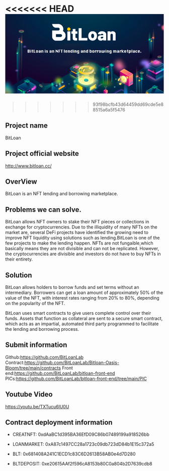 <<<<<<< HEAD
![](https://raw.githubusercontent.com/BitLoanLab/bitloan-front-end/main/PIC/Bitloan.jpg)
=======
>>>>>>> 93f98bcfb43d64459dd69cde5e88515a6a5f5476
## Project name

BitLoan

## Project official website

http://www.bitloan.cc/

## OverView

BitLoan is an NFT lending and borrowing marketplace.

## Problems we can solve.

BitLoan allows NFT owners to stake their NFT pieces or collections in exchange for cryptocurrencies. Due to the illiquidity of many NFTs on the market are, several DeFi projects have identified the growing need to improve NFT liquidity using solutions such as lending.BitLoan is one of the few projects to make the lending happen. NFTs are not fungaible,which basically means they are not divisible and can not be replicated. However, the cryptocurrencies are divisible and investors do not have to buy NFTs in their entirety.

## Solution

BitLoan allows holders to borrow funds and set terms without an intermediary. Borrowers can get a loan amount of approximately 50% of the value of the NFT, with interest rates ranging from 20% to 80%, depending on the popularity of the NFT.

BitLoan uses smart contracts to give users complete control over their funds. Assets that function as collateral are sent to a secure smart contract, which acts as an impartial, automated third party programmed to facilitate the lending and borrowing process.

## Submit information

Github:https://github.com/BitLoanLab  
Contract:https://github.com/BitLoanLab/Bitloan-Oasis-Bloom/tree/main/contracts
Front end:https://github.com/BitLoanLab/bitloan-front-end  
PICs:https://github.com/BitLoanLab/bitloan-front-end/tree/main/PIC  

## Youtube Video

 https://youtu.be/TXTucu6lU0U

## Contract deployment information

- CREATNFT:
0xdAaBC1d395BA36EfD09C86b07489199a918526bb

- LOANMARKET:
0xA87c1497CC28a1723c09db723dD84b1E15c372a5

- BLT:
0x681408A241C1ECD1c83C6D2613B58AB0e4d7D280

- BLTDEPOSIT:
0xe20615AAf2f596cA8153b80C0a804b2D7639cdb8
